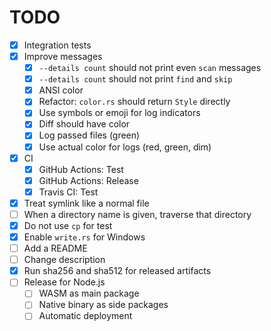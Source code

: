 # TODO

* [x] Integration tests
* [x] Improve messages
  * [x] `--details count` should not print even `scan` messages
  * [x] `--details count` should not print `find` and `skip`
  * [x] ANSI color
  * [x] Refactor: `color.rs` should return `Style` directly
  * [x] Use symbols or emoji for log indicators
  * [x] Diff should have color
  * [x] Log passed files (green)
  * [x] Use actual color for logs (red, green, dim)
* [x] CI
  * [x] GitHub Actions: Test
  * [x] GitHub Actions: Release
  * [x] Travis CI: Test
* [x] Treat symlink like a normal file
* [ ] When a directory name is given, traverse that directory
* [x] Do not use `cp` for test
* [x] Enable `write.rs` for Windows
* [ ] Add a README
* [ ] Change description
* [x] Run sha256 and sha512 for released artifacts
* [ ] Release for Node.js
  * [ ] WASM as main package
  * [ ] Native binary as side packages
  * [ ] Automatic deployment
